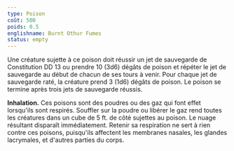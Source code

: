 ```yaml
---
type: Poison
coût: 500
poids: 0.5
englishname: Burnt Othur Fumes
status: empty
---
```

Une créature sujette à ce poison doit réussir un jet de sauvegarde de Constitution DD 13 ou prendre 10 (3d6) dégâts de poison et répéter le jet de sauvegarde au début de chacun de ses tours à venir. Pour chaque jet de sauvegarde raté, la créature prend 3 (1d6) dégâts de poison. Le poison se termine après trois jets de sauvegarde réussis.

**Inhalation.** Ces poisons sont des poudres ou des gaz qui font effet lorsqu'ils sont respirés. Souffler sur la poudre ou libérer le gaz rend toutes les créatures dans un cube de 5 ft. de côté sujettes au poison. Le nuage résultant disparaît immédiatement. Retenir sa respiration ne sert à rien contre ces poisons, puisqu'ils affectent les membranes nasales, les glandes lacrymales, et d'autres parties du corps.

